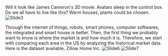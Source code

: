 Will it look like James Cameron's 3D movie.  Avatars sleep in the control box. Do we all have to live like this? Warm houses, plants could be chosen.
![Slide3](https://user-images.githubusercontent.com/101145370/165826312-bdd80571-5267-487b-a30f-e523132ac199.PNG)

Through the internet of things, robots, smart phones, computer softwares, the  integrated and smart house is better. Then, the first thing we probably want to know is where the market is and how much it is. Therefore, we start with comparing each area in the US by analyzing the historical market data.
Here is the dataset available, Zillow Home Inc.
![Slide6](https://user-images.githubusercontent.com/101145370/165826386-c7d4e3fc-33d1-46c5-a090-34ef68a783c7.PNG)
![Slide7](https://user-images.githubusercontent.com/101145370/165826448-f506b243-ce10-4436-ab3b-dbd96a25264c.PNG)


